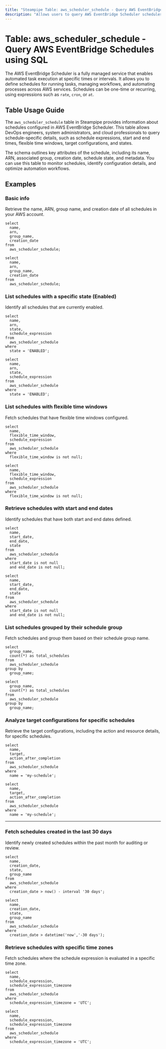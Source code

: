 ```yaml
---
title: "Steampipe Table: aws_scheduler_schedule - Query AWS EventBridge Schedules using SQL"
description: "Allows users to query AWS EventBridge Scheduler schedules, including metadata, schedule expressions, target configurations, and other details."
---
```


# Table: aws_scheduler_schedule - Query AWS EventBridge Schedules using SQL

The AWS EventBridge Scheduler is a fully managed service that enables automated task execution at specific times or intervals. It allows you to define schedules for running tasks, managing workflows, and automating processes across AWS services. Schedules can be one-time or recurring, using expressions such as `rate`, `cron`, or `at`.

## Table Usage Guide

The `aws_scheduler_schedule` table in Steampipe provides information about schedules configured in AWS EventBridge Scheduler. This table allows DevOps engineers, system administrators, and cloud professionals to query schedule-specific details, such as schedule expressions, start and end times, flexible time windows, target configurations, and states.

The schema outlines key attributes of the schedule, including its name, ARN, associated group, creation date, schedule state, and metadata. You can use this table to monitor schedules, identify configuration details, and optimize automation workflows.

## Examples

### Basic info
Retrieve the name, ARN, group name, and creation date of all schedules in your AWS account.

```sql+postgres
select
  name,
  arn,
  group_name,
  creation_date
from
  aws_scheduler_schedule;
```

```sql+sqlite
select
  name,
  arn,
  group_name,
  creation_date
from
  aws_scheduler_schedule;
```

### List schedules with a specific state (Enabled)
Identify all schedules that are currently enabled.

```sql+postgres
select
  name,
  arn,
  state,
  schedule_expression
from
  aws_scheduler_schedule
where
  state = 'ENABLED';
```

```sql+sqlite
select
  name,
  arn,
  state,
  schedule_expression
from
  aws_scheduler_schedule
where
  state = 'ENABLED';
```

### List schedules with flexible time windows
Fetch schedules that have flexible time windows configured.

```sql+postgres
select
  name,
  flexible_time_window,
  schedule_expression
from
  aws_scheduler_schedule
where
  flexible_time_window is not null;
```

```sql+sqlite
select
  name,
  flexible_time_window,
  schedule_expression
from
  aws_scheduler_schedule
where
  flexible_time_window is not null;
```

### Retrieve schedules with start and end dates
Identify schedules that have both start and end dates defined.

```sql+postgres
select
  name,
  start_date,
  end_date,
  state
from
  aws_scheduler_schedule
where
  start_date is not null
  and end_date is not null;
```

```sql+sqlite
select
  name,
  start_date,
  end_date,
  state
from
  aws_scheduler_schedule
where
  start_date is not null
  and end_date is not null;
```

### List schedules grouped by their schedule group
Fetch schedules and group them based on their schedule group name.

```sql+postgres
select
  group_name,
  count(*) as total_schedules
from
  aws_scheduler_schedule
group by
  group_name;
```

```sql+sqlite
select
  group_name,
  count(*) as total_schedules
from
  aws_scheduler_schedule
group by
  group_name;
```

### Analyze target configurations for specific schedules
Retrieve the target configurations, including the action and resource details, for specific schedules.

```sql+postgres
select
  name,
  target,
  action_after_completion
from
  aws_scheduler_schedule
where
  name = 'my-schedule';
```

```sql+sqlite
select
  name,
  target,
  action_after_completion
from
  aws_scheduler_schedule
where
  name = 'my-schedule';
```

---

### Fetch schedules created in the last 30 days
Identify newly created schedules within the past month for auditing or review.

```sql+postgres
select
  name,
  creation_date,
  state,
  group_name
from
  aws_scheduler_schedule
where
  creation_date > now() - interval '30 days';
```

```sql+sqlite
select
  name,
  creation_date,
  state,
  group_name
from
  aws_scheduler_schedule
where
  creation_date > datetime('now','-30 days');
```

### Retrieve schedules with specific time zones
Fetch schedules where the schedule expression is evaluated in a specific time zone.

```sql+postgres
select
  name,
  schedule_expression,
  schedule_expression_timezone
from
  aws_scheduler_schedule
where
  schedule_expression_timezone = 'UTC';
```

```sql+sqlite
select
  name,
  schedule_expression,
  schedule_expression_timezone
from
  aws_scheduler_schedule
where
  schedule_expression_timezone = 'UTC';
```